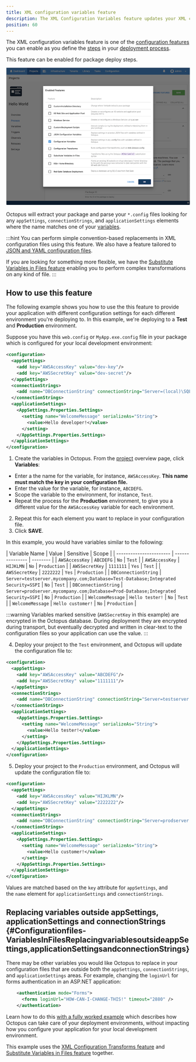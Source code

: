 ```yaml
---
title: XML configuration variables feature
description: The XML Configuration Variables feature updates your XML configuration files with the values from matching Octopus variables.
position: 60
---
```


The XML configuration variables feature is one of the [configuration features](/docs/deployment-process/configuration-features/index.md) you can enable as you define the [steps](/docs/deployment-process/steps/index.md) in your [deployment process](/docs/deployment-process/index.md).

This feature can be enabled for package deploy steps.

![XML configuration variables screenshot](images/xml-configuration-variables-feature.png "width=500")

Octopus will extract your package and parse your `*.config` files looking for any `appSettings`, `connectionStrings`, and `applicationSettings` elements where the name matches one of your [variables](/docs/projects/variables/index.md).

:::hint
You can perform simple convention-based replacements in XML configuration files using this feature. We also have a feature tailored to [JSON and YAML configuration files](/docs/deployment-process/configuration-features/structured-configuration-variables-feature.md).

If you are looking for something more flexible, we have the [Substitute Variables in Files feature](/docs/deployment-process/configuration-features/substitute-variables-in-files.md) enabling you to perform complex transformations on any kind of file.
:::

## How to use this feature

The following example shows you how to use the this feature to provide your application with different configuration settings for each different environment you're deploying to. In this example, we're deploying to a **Test** and **Production** environment.

Suppose you have this `web.config` or `MyApp.exe.config` file in your package which is configured for your local development environment:

```xml
<configuration>
  <appSettings>
    <add key="AWSAccessKey" value="dev-key"/>
    <add key="AWSSecretKey" value="dev-secret"/>
  </appSettings>
  <connectionStrings>
    <add name="DBConnectionString" connectionString="Server=(local)\SQLExpress;Database=Dev-Database;Integrated Security=SSPI" />
  </connectionStrings>
  <applicationSettings>
    <AppSettings.Properties.Settings>
      <setting name="WelcomeMessage" serializeAs="String">
        <value>Hello developer!</value>
      </setting>
    </AppSettings.Properties.Settings>
  </applicationSettings>
</configuration>
```

1. Create the variables in Octopus. From the [project](/docs/projects/index.md) overview page, click **Variables**:
  - Enter a the name for the variable, for instance, `AWSAccessKey`. **This name must match the key in your configuration file.**
  - Enter the value for the variable, for instance, `ABCDEFG`.
  - Scope the variable to the environment, for instance, `Test`.
  - Repeat the process for the **Production** environment, to give you a different value for the `AWSAccessKey` variable for each environment.
2. Repeat this for each element you want to replace in your configuration file.
3. Click **SAVE**.

In this example, you would have variables similar to the following:

| Variable Name    | Value     | Sensitive    | Scope    |
| ----------------------- | --------------- | -------- |
| `AWSAccessKey` | `ABCDEFG` | `No` | `Test` |
| `AWSAccessKey` | `HIJKLMN` | `No` | `Production` |
| `AWSSecretKey` | `1111111` | `Yes` | `Test` |
| `AWSSecretKey` | `2222222` | `Yes` | `Production` |
| `DBConnectionString` | `Server=testserver.mycompany.com;Database=Test-Database;Integrated Security=SSPI` | `No` | `Test` |
| `DBConnectionString` | `Server=prodserver.mycompany.com;Database=Prod-Database;Integrated Security=SSPI` | `No` | `Production` |
| `WelcomeMessage` | `Hello tester!` | `No` | `Test` |
| `WelcomeMessage` | `Hello customer!` | `No` | `Production` |

:::warning
Variables marked sensitive (`AWSSecretKey` in this example) are encrypted in the Octopus database. During deployment they are encrypted during transport, but eventually decrypted and written in clear-text to the configuration files so your application can use the value.
:::

4. Deploy your project to the `Test` environment, and Octopus will update the configuration file to:

```xml
<configuration>
  <appSettings>
    <add key="AWSAccessKey" value="ABCDEFG"/>
    <add key="AWSSecretKey" value="1111111"/>
  </appSettings>
  <connectionStrings>
    <add name="DBConnectionString" connectionString="Server=testserver.mycompany.com;Database=Test-Database;Integrated Security=SSPI" />
  </connectionStrings>
  <applicationSettings>
    <AppSettings.Properties.Settings>
      <setting name="WelcomeMessage" serializeAs="String">
        <value>Hello tester!</value>
      </setting>
    </AppSettings.Properties.Settings>
  </applicationSettings>
</configuration>
```

5. Deploy your project to the `Production` environment, and Octopus will update the configuration file to:

```xml
<configuration>
  <appSettings>
    <add key="AWSAccessKey" value="HIJKLMN"/>
    <add key="AWSSecretKey" value="2222222"/>
  </appSettings>
  <connectionStrings>
    <add name="DBConnectionString" connectionString="Server=prodserver.mycompany.com;Database=Prod-Database;Integrated Security=SSPI" />
  </connectionStrings>
  <applicationSettings>
    <AppSettings.Properties.Settings>
      <setting name="WelcomeMessage" serializeAs="String">
        <value>Hello customer!</value>
      </setting>
    </AppSettings.Properties.Settings>
  </applicationSettings>
</configuration>
```

Values are matched based on the `key` attribute for `appSettings`, and the `name` element for `applicationSettings` and `connectionStrings`.

## Replacing variables outside appSettings, applicationSettings and connectionStrings {#Configurationfiles-VariablesInFilesReplacingvariablesoutsideappSettings,applicationSettingsandconnectionStrings}

There may be other variables you would like Octopus to replace in your configuration files that are outside both the `appSettings`, `connectionStrings`, and `applicationSettings` areas. For example, changing the `loginUrl` for forms authentication in an ASP.NET application:

```xml
    <authentication mode="Forms">
      <forms loginUrl="HOW-CAN-I-CHANGE-THIS!" timeout="2880" />
    </authentication>
```

Learn how to do this [with a fully worked example](/docs/deployment-process/configuration-features/configuration-transforms/environment-specific-transforms-with-sensitive-values.md) which describes how Octopus can take care of your deployment environments, without impacting how you configure your application for your local development environment.

This example uses the [XML Configuration Transforms feature](/docs/deployment-process/configuration-features/configuration-transforms/index.md) and [Substitute Variables in Files feature](/docs/deployment-process/configuration-features/substitute-variables-in-files.md) together.
